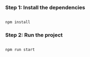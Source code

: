 ### Step 1: Install the dependencies

```js

npm install
```

### Step 2: Run the project

```js

npm run start
```
